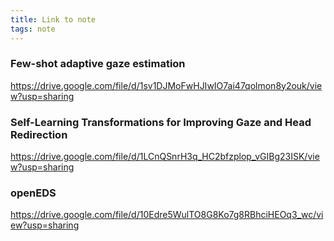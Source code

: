 ```yaml
---
title: Link to note 
tags: note
---
```



### Few-shot adaptive gaze estimation
https://drive.google.com/file/d/1sv1DJMoFwHJIwIO7ai47qolmon8y2ouk/view?usp=sharing

### Self-Learning Transformations for Improving Gaze and Head Redirection
https://drive.google.com/file/d/1LCnQSnrH3q_HC2bfzplop_vGIBg23ISK/view?usp=sharing

### openEDS
https://drive.google.com/file/d/10Edre5WulTO8G8Ko7g8RBhciHEOq3_wc/view?usp=sharing
